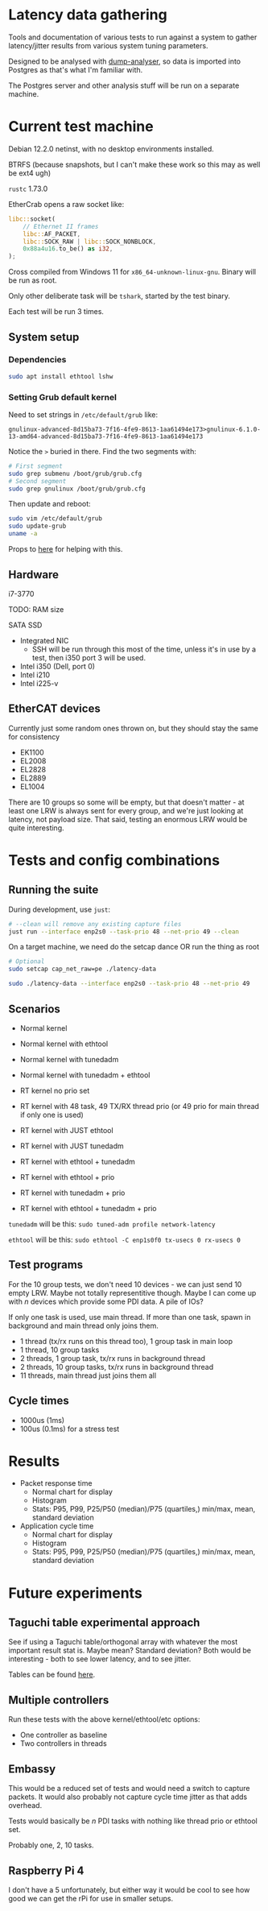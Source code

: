 # Latency data gathering

Tools and documentation of various tests to run against a system to gather latency/jitter results
from various system tuning parameters.

Designed to be analysed with [dump-analyser](https://github.com/ethercrab-rs/dump-analyser), so data
is imported into Postgres as that's what I'm familiar with.

The Postgres server and other analysis stuff will be run on a separate machine.

# Current test machine

Debian 12.2.0 netinst, with no desktop environments installed.

BTRFS (because snapshots, but I can't make these work so this may as well be ext4 ugh)

`rustc` 1.73.0

EtherCrab opens a raw socket like:

```rust
libc::socket(
    // Ethernet II frames
    libc::AF_PACKET,
    libc::SOCK_RAW | libc::SOCK_NONBLOCK,
    0x88a4u16.to_be() as i32,
);
```

Cross compiled from Windows 11 for `x86_64-unknown-linux-gnu`. Binary will be run as root.

Only other deliberate task will be `tshark`, started by the test binary.

Each test will be run 3 times.

## System setup

### Dependencies

```bash
sudo apt install ethtool lshw
```

### Setting Grub default kernel

Need to set strings in `/etc/default/grub` like:

```
gnulinux-advanced-8d15ba73-7f16-4fe9-8613-1aa61494e173>gnulinux-6.1.0-13-amd64-advanced-8d15ba73-7f16-4fe9-8613-1aa61494e173
```

Notice the `>` buried in there. Find the two segments with:

```bash
# First segment
sudo grep submenu /boot/grub/grub.cfg
# Second segment
sudo grep gnulinux /boot/grub/grub.cfg
```

Then update and reboot:

```bash
sudo vim /etc/default/grub
sudo update-grub
uname -a
```

Props to [here](https://www.gnu.org/software/grub/manual/grub/html_node/default.html#default) for
helping with this.

## Hardware

i7-3770

TODO: RAM size

SATA SSD

- Integrated NIC
  - SSH will be run through this most of the time, unless it's in use by a test, then i350 port 3
    will be used.
- Intel i350 (Dell, port 0)
- Intel i210
- Intel i225-v

## EtherCAT devices

Currently just some random ones thrown on, but they should stay the same for consistency

- EK1100
- EL2008
- EL2828
- EL2889
- EL1004

There are 10 groups so some will be empty, but that doesn't matter - at least one LRW is always sent
for every group, and we're just looking at latency, not payload size. That said, testing an enormous
LRW would be quite interesting.

# Tests and config combinations

## Running the suite

During development, use `just`:

```bash
# --clean will remove any existing capture files
just run --interface enp2s0 --task-prio 48 --net-prio 49 --clean
```

On a target machine, we need do the setcap dance OR run the thing as root

```bash
# Optional
sudo setcap cap_net_raw=pe ./latency-data

sudo ./latency-data --interface enp2s0 --task-prio 48 --net-prio 49
```

## Scenarios

- Normal kernel
- Normal kernel with ethtool
- Normal kernel with tunedadm
- Normal kernel with tunedadm + ethtool

- RT kernel no prio set
- RT kernel with 48 task, 49 TX/RX thread prio (or 49 prio for main thread if only one is used)
- RT kernel with JUST ethtool
- RT kernel with JUST tunedadm
- RT kernel with ethtool + tunedadm
- RT kernel with ethtool + prio
- RT kernel with tunedadm + prio
- RT kernel with ethtool + tunedadm + prio

`tunedadm` will be this: `sudo tuned-adm profile network-latency`

`ethtool` will be this: `sudo ethtool -C enp1s0f0 tx-usecs 0 rx-usecs 0`

## Test programs

For the 10 group tests, we don't need 10 devices - we can just send 10 empty LRW. Maybe not totally
representitive though. Maybe I can come up with _n_ devices which provide some PDI data. A pile of
IOs?

If only one task is used, use main thread. If more than one task, spawn in background and main
thread only joins them.

- 1 thread (tx/rx runs on this thread too), 1 group task in main loop
- 1 thread, 10 group tasks
- 2 threads, 1 group task, tx/rx runs in background thread
- 2 threads, 10 group tasks, tx/rx runs in background thread
- 11 threads, main thread just joins them all

## Cycle times

- 1000us (1ms)
- 100us (0.1ms) for a stress test

# Results

- Packet response time
  - Normal chart for display
  - Histogram
  - Stats: P95, P99, P25/P50 (median)/P75 (quartiles,) min/max, mean, standard deviation
- Application cycle time
  - Normal chart for display
  - Histogram
  - Stats: P95, P99, P25/P50 (median)/P75 (quartiles,) min/max, mean, standard deviation

# Future experiments

## Taguchi table experimental approach

See if using a Taguchi table/orthogonal array with whatever the most important result stat is. Maybe
mean? Standard deviation? Both would be interesting - both to see lower latency, and to see jitter.

Tables can be found
[here](https://www.me.psu.edu/cimbala/me345/Lectures/Taguchi_orthogonal_arrays.pdf).

## Multiple controllers

Run these tests with the above kernel/ethtool/etc options:

- One controller as baseline
- Two controllers in threads

## Embassy

This would be a reduced set of tests and would need a switch to capture packets. It would also
probably not capture cycle time jitter as that adds overhead.

Tests would basically be _n_ PDI tasks with nothing like thread prio or ethtool set.

Probably one, 2, 10 tasks.

## Raspberry Pi 4

I don't have a 5 unfortunately, but either way it would be cool to see how good we can get the rPi
for use in smaller setups.

